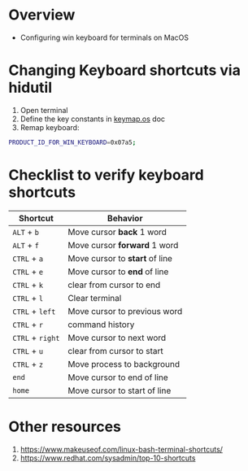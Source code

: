 # Overview
- Configuring win keyboard for terminals on MacOS


# Changing Keyboard shortcuts via hidutil
1. Open terminal
1. Define the key constants in [keymap.os](./keymap.os.md) doc
1. Remap keyboard:
```sh
PRODUCT_ID_FOR_WIN_KEYBOARD=0x07a5;

```


# Checklist to verify keyboard shortcuts
|Shortcut|Behavior|
|---|---|
|`ALT` + `b`|Move cursor **back** 1 word|
|`ALT` + `f`|Move cursor **forward** 1 word|
|`CTRL` + `a`|Move cursor to **start** of line|
|`CTRL` + `e`|Move cursor to **end** of line|
|`CTRL` + `k`|clear from cursor to end|
|`CTRL` + `l`|Clear terminal|
|`CTRL` + `left`|Move cursor to previous word|
|`CTRL` + `r`|command history|
|`CTRL` + `right`|Move cursor to next word|
|`CTRL` + `u`|clear from cursor to start|
|`CTRL` + `z`|Move process to background|
|`end`|Move cursor to end of line|
|`home`|Move cursor to start of line|


# Other resources
1. https://www.makeuseof.com/linux-bash-terminal-shortcuts/
1. https://www.redhat.com/sysadmin/top-10-shortcuts
